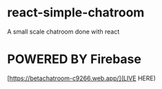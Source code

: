 # react-simple-chatroom
A small scale chatroom done with react

# POWERED BY Firebase
[https://betachatroom-c9266.web.app/](LIVE HERE)
